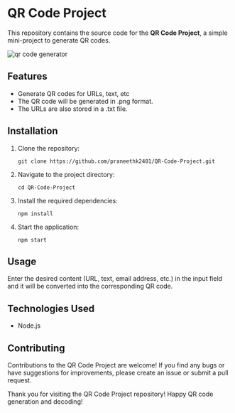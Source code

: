 # QR Code Project
This repository contains the source code for the **QR Code Project**, a simple mini-project to generate QR codes.

![qr code generator](https://github.com/praneethk2401/QR-Code-Project/assets/69918295/769ab497-8e45-4b5b-a451-e2bbb993ff31)

## Features

- Generate QR codes for URLs, text, etc
- The QR code will be generated in .png format.
- The URLs are also stored in a .txt file.

## Installation

1. Clone the repository:

   ```
   git clone https://github.com/praneethk2401/QR-Code-Project.git
   ```

2. Navigate to the project directory:

   ```
   cd QR-Code-Project
   ```

3. Install the required dependencies:

   ```
   npm install
   ```

4. Start the application:

   ```
   npm start
   ```

## Usage

Enter the desired content (URL, text, email address, etc.) in the input field and it will be converted into the corresponding QR code.

## Technologies Used

- Node.js

## Contributing

Contributions to the QR Code Project are welcome! If you find any bugs or have suggestions for improvements, please create an issue or submit a pull request.



Thank you for visiting the QR Code Project repository! Happy QR code generation and decoding!

